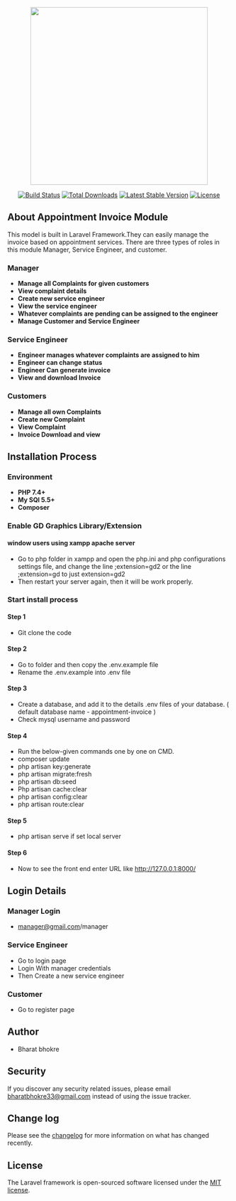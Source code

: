 <p align="center"><a href="https://laravel.com" target="_blank"><img src="https://raw.githubusercontent.com/laravel/art/master/logo-lockup/5%20SVG/2%20CMYK/1%20Full%20Color/laravel-logolockup-cmyk-red.svg" width="400"></a></p>

<p align="center">
<a href="https://travis-ci.org/laravel/framework"><img src="https://travis-ci.org/laravel/framework.svg" alt="Build Status"></a>
<a href="https://packagist.org/packages/laravel/framework"><img src="https://img.shields.io/packagist/dt/laravel/framework" alt="Total Downloads"></a>
<a href="https://packagist.org/packages/laravel/framework"><img src="https://img.shields.io/packagist/v/laravel/framework" alt="Latest Stable Version"></a>
<a href="https://packagist.org/packages/laravel/framework"><img src="https://img.shields.io/packagist/l/laravel/framework" alt="License"></a>
</p>

## About Appointment Invoice Module

This model is built in Laravel Framework.They can easily manage the invoice based on appointment services. There are three types of roles in this module Manager, Service Engineer, and customer.

### Manager
- **Manage all Complaints for given customers**
- **View complaint details** 
- **Create new service engineer**
- **View the service engineer**
- **Whatever complaints are pending can be assigned to the engineer**
- **Manage Customer and Service Engineer**

### Service Engineer
- **Engineer manages whatever complaints are assigned to him**
- **Engineer can change status**
- **Engineer Can generate invoice**
- **View and download Invoice**

### Customers
- **Manage all own Complaints**
- **Create new Complaint**
- **View Complaint**
- **Invoice Download and view**


## Installation Process

### Environment
- **PHP 7.4+**
- **My SQl 5.5+**
- **Composer**

### Enable GD Graphics Library/Extension

#### window users using xampp apache server
- Go to php folder in xampp and open the php.ini and php configurations settings file, and change the line ;extension=gd2 or the line ;extension=gd to just extension=gd2
- Then restart your server again, then it will be work properly.

### Start install process

#### Step 1
- Git clone the code 

#### Step 2
- Go to folder and then copy the .env.example file 
- Rename the .env.example into .env file

#### Step 3
- Create a database, and add it to the details .env files of your database. ( default database name - appointment-invoice )
- Check mysql username and password

#### Step 4
- Run the below-given commands one by one on CMD.
- composer update
- php artisan key:generate
- php artisan migrate:fresh
- php artisan db:seed
- Php artisan cache:clear
- php artisan config:clear
- php artisan route:clear

#### Step 5
- php artisan serve if set local server

#### Step 6
- Now to see the front end enter URL like http://127.0.0.1:8000/

## Login Details

### Manager Login 
- manager@gmail.com/manager

### Service Engineer 
- Go to login page 
- Login With manager credentials
- Then Create a new service engineer

### Customer 
- Go to register page

## Author

- Bharat bhokre

## Security

If you discover any security related issues, please email bharatbhokre33@gmail.com instead of using the issue tracker.

## Change log

Please see the [changelog](CHANGELOG.md) for more information on what has changed recently.

## License

The Laravel framework is open-sourced software licensed under the [MIT license](https://opensource.org/licenses/MIT).
